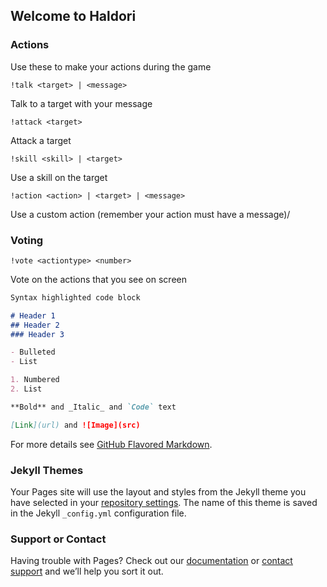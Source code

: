 ## Welcome to Haldori

### Actions

Use these to make your actions during the game

```
!talk <target> | <message>
```
Talk to a target with your message
```
!attack <target>
```
Attack a target
```
!skill <skill> | <target>
```
Use a skill on the target
```
!action <action> | <target> | <message>
```
Use a custom action (remember your action must have a message)/

### Voting
```
!vote <actiontype> <number>
```
Vote on the actions that you see on screen

```markdown
Syntax highlighted code block

# Header 1
## Header 2
### Header 3

- Bulleted
- List

1. Numbered
2. List

**Bold** and _Italic_ and `Code` text

[Link](url) and ![Image](src)
```

For more details see [GitHub Flavored Markdown](https://guides.github.com/features/mastering-markdown/).

### Jekyll Themes

Your Pages site will use the layout and styles from the Jekyll theme you have selected in your [repository settings](https://github.com/fluffsmckenzie/Haldori/settings). The name of this theme is saved in the Jekyll `_config.yml` configuration file.

### Support or Contact

Having trouble with Pages? Check out our [documentation](https://help.github.com/categories/github-pages-basics/) or [contact support](https://github.com/contact) and we’ll help you sort it out.
